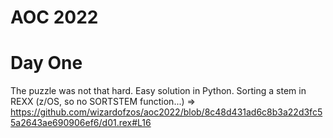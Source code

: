 # AOC 2022

# Day One
The puzzle was not that hard. Easy solution in Python.
Sorting a stem in REXX (z/OS, so no SORTSTEM function...) => https://github.com/wizardofzos/aoc2022/blob/8c48d431ad6c8b3a22d3fc55a2643ae690906ef6/d01.rex#L16 


